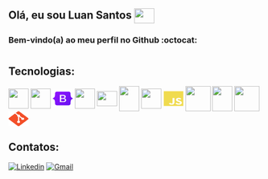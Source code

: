 <div style="display: inline_block">

## Olá, eu sou Luan Santos <img align="center" height="30" width="40" src="https://thumbs.gfycat.com/HotMeatyBream-max-1mb.gif">  
###  Bem-vindo(a) ao meu perfil no Github :octocat:

</div>


<!-- > Estou sempre buscando evoluir, programando de maneira simples e organizada. -->
# 

## Tecnologias:

<div style="display: inline_block">
<img align="center" height="40" width="40" src="https://cdn.jsdelivr.net/gh/devicons/devicon/icons/html5/html5-plain-wordmark.svg">
<img align="center" height="40" width="40" src="https://cdn.jsdelivr.net/gh/devicons/devicon/icons/css3/css3-plain-wordmark.svg">
<img align="center" height="35" width="40" src="https://raw.githubusercontent.com/devicons/devicon/master/icons/bootstrap/bootstrap-original.svg">
<img align="center" height="40" width="40" src="https://cdn.jsdelivr.net/gh/devicons/devicon/icons/php/php-plain.svg">
<img align="center" height="30" width="40" src="https://cdn.jsdelivr.net/gh/devicons/devicon/icons/cakephp/cakephp-original.svg" />
<img align="center" height="50" width="40" src="https://cdn.jsdelivr.net/gh/devicons/devicon/icons/python/python-original-wordmark.svg" />
<img align="center" height="40" width="40" src="https://cdn.jsdelivr.net/gh/devicons/devicon/icons/django/django-plain-wordmark.svg" />
<img align="center" height="30" width="40" src="https://raw.githubusercontent.com/devicons/devicon/master/icons/javascript/javascript-plain.svg">
<img align="center" height="50" width="50" src="https://cdn.jsdelivr.net/gh/devicons/devicon/icons/mysql/mysql-original-wordmark.svg" />
<img align="center" height="50" width="40" src="https://cdn.jsdelivr.net/gh/devicons/devicon/icons/postgresql/postgresql-plain-wordmark.svg" />
<img align="center" height="50" width="50" src="https://cdn.jsdelivr.net/gh/devicons/devicon/icons/sqlite/sqlite-original-wordmark.svg" />         
<img align="center" height="30" width="40" src="https://raw.githubusercontent.com/devicons/devicon/master/icons/git/git-original.svg">

</div>

<div style="display: inline_block">
<img align="right" alt="" height="150" style="border-radius:10px;" src="https://media.tenor.com/yFKbJFsOvs4AAAAM/luffy-smile-luffy-giggle.gif">
</div>

##

<div style="display: inline_block">

## Contatos:
[![Linkedin](https://img.shields.io/badge/LinkedIn-0077B5?style=for-the-badge&logo=linkedin&logoColor=white)](https://www.linkedin.com/in/luan-dos-santos-35759b186/)
[![Gmail](https://img.shields.io/badge/Gmail-D14836?style=for-the-badge&logo=gmail&logoColor=white)](mailto:luandossantosslv@gmail.com)

</div>
